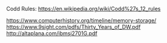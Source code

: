 Codd Rules: https://en.wikipedia.org/wiki/Codd%27s_12_rules

https://www.computerhistory.org/timeline/memory-storage/
https://www.9sight.com/pdfs/Thirty_Years_of_DW.pdf
http://altaplana.com/ibmsj2701G.pdf

